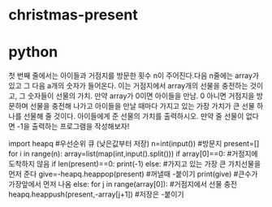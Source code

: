# christmas-present
# python
첫 번째 줄에서는 아이들과 거점지를 방문한 횟수 n이 주어진다.다음 n줄에는 array가 있고 그 다음 a개의 숫자가 들어온다. 이는 거점지에서 array개의 선물을 충전하는 것이고, 그 숫자들이 선물의 가치. 만약 array가 0이면 아이들을 만남. 0 아니면 거점지을 방문하며 선물을 충전해 나가고 아이들을 만날 때마다 가지고 있는 가장 가치가 큰 선물 하나를 선물해 줄 것이다. 아이들에게 준 선물의 가치를 출력하시오. 만약 줄 선물이 없다면 -1을 출력하는 프로그램을 작성해보자!


import heapq #우선순위 큐 (낮은값부터 저장)
n=int(input()) #방문지 
present=[]
for i in range(n):
  array=list(map(int,input().split()))
  if array[0]==0: #거점지에 도착하지 않음 
    if len(present)==0:
      print(-1)
    else: #가지고 있는 가장 큰 가치선물을 먼저 준다
      give=-heapq.heappop(present) #꺼낼때 -붙이기
      print(give) #큰수가 가장앞에서 먼저 나옴 
  else:
    for j in range(array[0]): #거점지에서 선물 충전 
      heapq.heappush(present,-array[j+1]) #저장은 -붙이기
